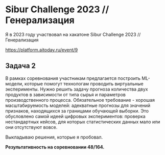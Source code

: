 # **Sibur Challenge 2023 // Генерализация**

Я в 2023 году участвовал на хакатоне Sibur Challenge 2023 // Генерализация

https://platform.aitoday.ru/event/9

## Задача 2
В рамках соревнования участникам предлагается построить ML-модели, которые помогут технологам проводить виртуальные эксперименты.
Нужно решить задачу прогноза количества двух продуктов в зависимости от типа сырья и параметров производственного процесса. 
Обязательное требование - хорошая масштабируемость моделей: адекватные прогнозы для значений признаков, находящихся за границами обучающей выборки. 
Это обусловлено самой идеей цифровых экспериментов: проверка нестандартных кейсов, для которых статистических данных мало или они отсутствуют вовсе.

Выкладываю решения, которые я пробовал. 

**Результативность на соревновании 48/164.**
